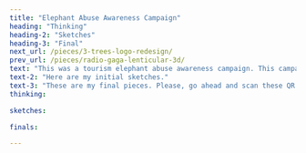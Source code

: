```yaml
---
title: "Elephant Abuse Awareness Campaign"
heading: "Thinking"
heading-2: "Sketches"
heading-3: "Final"
next_url: /pieces/3-trees-logo-redesign/
prev_url: /pieces/radio-gaga-lenticular-3d/
text: "This was a tourism elephant abuse awareness campaign. This campaign was meant to shock and pull at the heart strings of North American tourists going to places such as Thailand and participating in supporting some of the non ethical "santucaries" that exist today. These pieces are interactive and innovative, as they have never been done before."
text-2: "Here are my initial sketches."
text-3: "These are my final pieces. Please, go ahead and scan these QR codes with your phone."
thinking:

sketches:

finals:

---
```

